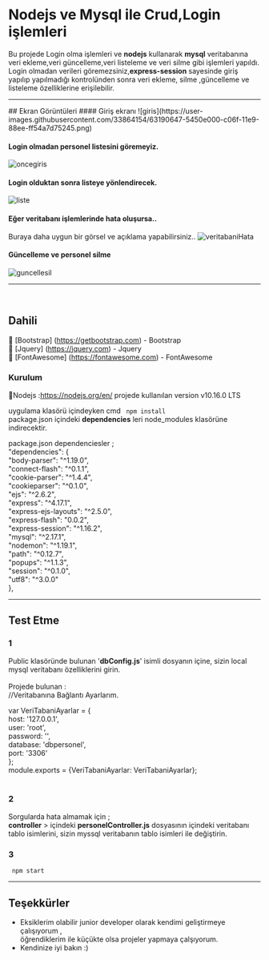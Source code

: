 # Nodejs ve Mysql ile Crud,Login işlemleri
Bu projede Login olma işlemleri ve **nodejs** kullanarak **mysql** veritabanına veri ekleme,veri güncelleme,veri listeleme ve veri silme gibi işlemleri yapıldı.
Login olmadan verileri göremezsiniz,**express-session** sayesinde giriş yapılıp yapılmadığı kontrolünden sonra veri ekleme, silme ,güncelleme ve listeleme özelliklerine erişilebilir.

<hr>
## Ekran Görüntüleri
#### Giriş ekranı
![giris](https://user-images.githubusercontent.com/33864154/63190647-5450e000-c06f-11e9-88ee-ff54a7d75245.png) <br>

#### Login olmadan personel listesini göremeyiz.
![oncegiris](https://user-images.githubusercontent.com/33864154/63190648-54e97680-c06f-11e9-8588-d87e66d4a25a.png)

#### Login olduktan sonra listeye yönlendirecek.
![liste](https://user-images.githubusercontent.com/33864154/63190650-54e97680-c06f-11e9-8e73-5dbfcf73c495.png)
#### Eğer veritabanı işlemlerinde hata oluşursa..
Buraya daha uygun bir görsel ve açıklama yapabilirsiniz..
![veritabaniHata](https://user-images.githubusercontent.com/33864154/63190649-54e97680-c06f-11e9-9601-4590c9ddf5cd.png)


#### Güncelleme ve personel silme
![guncellesil](https://user-images.githubusercontent.com/33864154/63190651-55820d00-c06f-11e9-835c-748206d85d47.png)

<hr>
<br>

## Dahili

💜 [Bootstrap] (https://getbootstrap.com) - Bootstrap <br>
🔶 [Jquery] (https://jquery.com) - Jquery<br>
📘 [FontAwesome] (https://fontawesome.com) - FontAwesome<br>


### Kurulum
💚Nodejs :https://nodejs.org/en/ 
projede kullanılan version v10.16.0 LTS

uygulama klasörü içindeyken 
cmd <code> npm install</code><br>
package.json içindeki **dependencies** leri node_modules klasörüne indirecektir. <br>

package.json dependenciesler ;<br>
"dependencies": {<br>
    "body-parser": "^1.19.0",<br>
    "connect-flash": "^0.1.1",<br>
    "cookie-parser": "^1.4.4",<br>
    "cookieparser": "^0.1.0",<br>
    "ejs": "^2.6.2",<br>
    "express": "^4.17.1",<br>
    "express-ejs-layouts": "^2.5.0",<br>
    "express-flash": "0.0.2",<br>
    "express-session": "^1.16.2",<br>
    "mysql": "^2.17.1",<br>
    "nodemon": "^1.19.1",<br>
    "path": "^0.12.7",<br>
    "popups": "^1.1.3",<br>
    "session": "^0.1.0",<br>
    "utf8": "^3.0.0"<br>
  },
  <br>

<hr>

## Test Etme
### 1
Public klasöründe bulunan '**dbConfig.js**' isimli dosyanın içine, sizin local mysql veritabanı özelliklerini girin.<br><br>
Projede bulunan : <br>
//Veritabanına Bağlantı Ayarlarım.<br>

var VeriTabaniAyarlar = {<br>
    host: '127.0.0.1',<br>
    user: 'root',<br>
    password: '',<br>
    database: 'dbpersonel',<br>
    port: '3306'<br>
};<br>
module.exports = {VeriTabaniAyarlar: VeriTabaniAyarlar}; <br><br>
### 2 
Sorgularda hata almamak için ; <br>
**controller** > içindeki **personelController.js** dosyasının içindeki veritabanı tablo isimlerini, sizin myssql veritabanın tablo isimleri ile değiştirin.<br>

### 3 

<code> npm start </code>



<hr>




## Teşekkürler

* Eksiklerim olabilir junior developer olarak kendimi geliştirmeye çalışıyorum ,<br> öğrendiklerim ile küçükte olsa projeler yapmaya çalşıyorum.
* Kendinize iyi bakın :)



